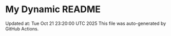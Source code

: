 # My Dynamic README
Updated at: Tue Oct 21 23:20:00 UTC 2025
This file was auto-generated by GitHub Actions.
